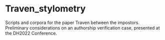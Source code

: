 # Traven_stylometry
Scripts and corpora for the paper Traven between the impostors. Preliminary considerations on an authorship verification case, presented at the DH2022 Conference.
